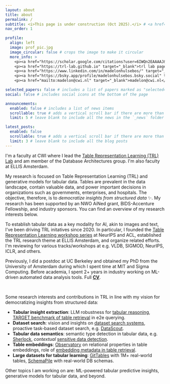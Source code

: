 ```yaml
---
layout: about
title: about
permalink: /
subtitle: <i>This page is under construction (Oct 2025).</i> # <a href='#'>Affiliations</a>. Address. Contacts. Motto. Etc.
nav_order: 1

profile:
  align: left
  image: prof_pic.jpg
  image_circular: false # crops the image to make it circular
  more_info: >
    <p><a href="https://scholar.google.com/citations?user=6IWQn2EAAAAJ&hl=en" target="_blank">google scholar</a></p><br>
    <p><a href="https://trl-lab.github.io" target="_blank">trl lab page</a></p><br>
    <p><a href="https://www.linkedin.com/in/madelonhulsebos/" target="_blank">linkedin</a></p><br>
    <p><a href="https://bsky.app/profile/madelonhulsebos.bsky.social" target="_blank">bluesky</a></p><br>
    <p><a href="mailto:madelon@cwi.nl" target="_blank">madelon@cwi.nl</a></p>

selected_papers: false # includes a list of papers marked as "selected={true}"
social: false # includes social icons at the bottom of the page

announcements:
  enabled: false # includes a list of news items
  scrollable: true # adds a vertical scroll bar if there are more than 3 news items
  limit: 5 # leave blank to include all the news in the `_news` folder

latest_posts:
  enabled: false
  scrollable: true # adds a vertical scroll bar if there are more than 3 new posts items
  limit: 3 # leave blank to include all the blog posts
---
```


I'm a faculty at CWI where I lead the <a href="https://trl-lab.github.io" target="blank">Table Representation Learning (TRL) Lab</a> and am member of the Database Architectures group. I'm also faculty at ELLIS Amsterdam.

My research is focused on Table Representation Learning (TRL) and generative models for tabular data. Tables are prevalent in the data landscape, contain valuable data, and power important decisions in organizations such as governments, enterprises, and hospitals. The objective, therefore, is to <i>democratize insights from structured data</i> ✨. My research has been supported by an NWO AiNed grant, BIDS-Accenture Fellowship, and industry sponsors. You can find an overview of my research interests below.

To establish tabular data as a key modality for AI, akin to images and text, I've been driving TRL initatives since 2020. In particular, I founded the <a href="https://table-representation-learning.github.io/NeurIPS2024/" target="blank">Table Representation Learning workshop series</a> at NeurIPS and ACL, established the TRL research theme at ELLIS Amsterdam, and organize related efforts. I'm reviewing for various tracks/workshops at e.g. VLDB, SIGMOD, NeurIPS, ICLR, and others.

Previously, I did a postdoc at UC Berkeley and obtained my PhD from the University of Amsterdam during which I spent time at MIT and Sigma Computing. Before academia, I spent 2+ years in industry working on ML-driven automated data analysis tools. Full <a href="/assets/pdf/CV.pdf" target="blank"><b>CV</b></a>.

<br>

Some research interests and contributions in TRL in line with my vision for democratizing insights from structured data:
<ul>
<li><b>Tabular insight extraction</b>: LLM robustness for <a href="https://aclanthology.org/2025.trl-1.21.pdf" target="blank">tabular reasoning</a>, <a href="https://target-benchmark.github.io/" target="blank">TARGET benchmark of table retrieval</a> in e2e querying.</li>
<li><b>Dataset search</b>: vision and insights on <a href="https://dl.acm.org/doi/pdf/10.1145/3665939.3665959" target="blank">dataset search systems</a>, proactive task-based dataset search, e.g. <a href="https://dl.acm.org/doi/pdf/10.1145/3746059.3747727" target="blank">DataScout</a>.</li>
<li><b>Tabular data semantics</b>: semantic type detection in tabular data, e.g. <a href="https://sherlock.media.mit.edu/" target="blank">Sherlock</a>, <i>contextual</i> <a href="https://indico.un.org/event/1016405/contributions/592/attachments/22957/65273/SDC2025_Sc_CWI-OCHA_Hulsebos.pdf" target="blank">sensitive data detection</a>.</li>
<li><b>Table embeddings</b>: <a href="https://www.vldb.org/pvldb/vol17/p849-cong.pdf" target="blank">Observatory</a> on relational properties in table embeddings, role of <a href="https://openreview.net/pdf?id=rELWIvq2Qy" target="blank">embedding metadata in table retrieval</a>.</li>
<li><b>Large datasets for tabular learning</b>: <a href="https://gittables.github.io/" target="blank">GitTables</a> with 1M+ real-world tables, <a href="https://dl.acm.org/doi/pdf/10.1145/3654975" target="blank">SchemaPile</a> with real-world DB schemas.</li>
</ul>

Other topics I am working on are: ML-powered tabular predictive insights, generative models for tabular data, and beyond.
